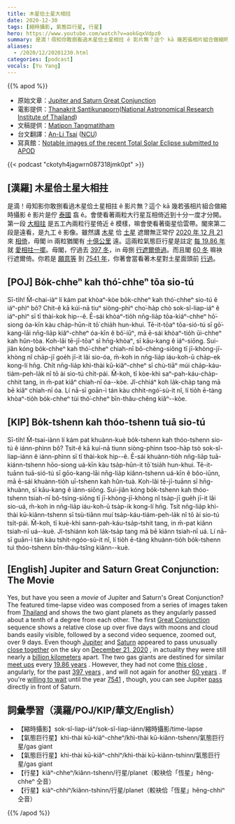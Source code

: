 ```yaml
---
title: 木星佮土星大相拄
date: 2020-12-30
tags: [縮時攝影, 氣態巨行星, 行星]
hero: https://www.youtube.com/watch?v=aokGqxVdpz0
summary: 是滴！毋知你敢捌看過木星佮土星相拄 ê 影片無？這个 kā 幾若張相片組合做縮時攝影 ê 影片是佇泰國翕 ê。
aliases:
  - /2020/12/20201230.html
categories: [podcast]
vocals: [Yu Yang]
---
```


{{% apod %}}

- 原始文章：[Jupiter and Saturn Great Conjunction](https://apod.nasa.gov/apod/ap201230.html)
- 電影提供：[Thanakrit Santikunaporn](https://www.facebook.com/solutekan)([National Astronomical Research Institute of Thailand](http://narit.or.th/))
- 文稿提供：[Matipon Tangmatitham](https://www.facebook.com/matiponblog)
- 台文翻譯：[An-Li Tsai](mailto:thianbun.taigi@gmail.com) ([NCU](https://www.astro.ncu.edu.tw))
- 寫真館：[Notable images of the recent Total Solar Eclipse submitted to APOD](https://www.facebook.com/media/set?vanity=APOD.Sky&set=a.3216915061746024)

{{< podcast "ckotyh4jagwrn087318jmk0pt" >}}

## [漢羅] 木星佮土星大相拄

是滴！毋知影你敢捌看過木星佮土星相拄 ê 影片無？這个 kā 幾若張相片組合做縮時攝影 ê 影片是佇 [泰國](http://narit.or.th/) 翕 ê。會使看著兩粒大行星互相倚近到十分一度才分開。第一段 [大相拄](https://apod.nasa.gov/apod/ap201223.html) 是五工內兩粒行星倚近 ê 模樣，嘛會使看著衛星佮雲帶。閣來第二段是遠看，是九工 ê 影像。雖然講 [木星](https://solarsystem.nasa.gov/planets/jupiter/overview/) 佮 [土星](https://solarsystem.nasa.gov/planets/saturn/overview/) 遮爾無正常佇 [2020 年 12 月 21](https://apod.nasa.gov/apod/ap201221.html) 來 [相倚](https://en.wikipedia.org/wiki/Conjunction_(astronomy))，毋閣 in 兩粒猶閣有 [十億公里](https://earthsky.org/astronomy-essentials/great-jupiter-saturn-conjunction-dec-21-2020) 遠。這兩粒氣態巨行星是註定 [每 19.86 年](https://www.timeanddate.com/astronomy/planets/great-conjunction) 就 [愛相拄一擺](https://www.nasa.gov/feature/the-great-conjunction-of-jupiter-and-saturn)。毋閣，佇過去 [397 冬](https://www.timesnownews.com/the-buzz/article/what-happened-the-last-time-saturn-jupiter-aligned-history-and-the-great-conjunction-from/697290)，in 毋捌 [行遮爾倚過](https://en.wikipedia.org/wiki/Great_conjunction)。而且閣 [60 冬](https://www.space.com/rare-great-conjunction-jupiter-saturn-2020-wows-skywatchers) 嘛袂行遮爾倚。你若是 [願意等](https://i.pinimg.com/originals/67/23/08/6723087fa7d9e91bfe4b96b858858150.jpg) 到 [7541 年](https://en.wikipedia.org/wiki/Great_conjunction#7541)，你著會當看著木星對土星面頭前 [行過](https://sparky.rice.edu/public-night/jupsat2.html)。

## [POJ] Bo̍k-chheⁿ kah thó͘-chheⁿ tōa sio-tú

Sī-ti̍h! M̄-chai-iàⁿ lí kám pat khòaⁿ-kòe bo̍k-chheⁿ kah thó͘-chheⁿ sio-tú ê iáⁿ-phìⁿ bô? Chit-ê kā kúi-nā tiuⁿ siòng-phìⁿ cho͘-ha̍p chò sok-sî-liap-iáⁿ ê iáⁿ-phìⁿ sī tī thài-kok hip--ê. Ē-sái khòaⁿ-tio̍h nn̄g-lia̍p tōa-kiáⁿ-chheⁿ hō͘-siong óa-kīn kàu cha̍p-hūn-it tō͘ chia̍h hun-khui. Tē-it-tōaⁿ tōa-sió-tú sī gō͘-kang-lāi nn̄g-lia̍p kiâⁿ-chheⁿ óa-kīn ê bô͘-iūⁿ, mā ē-sái khòaⁿ-tio̍h ūi-chheⁿ kah hûn-tòa. Koh-lâi tē-jī-tōaⁿ sī hn̄g-khòaⁿ, sī kāu-kang ê iáⁿ-siōng. Sui-jiân kóng bo̍k-chheⁿ kah thó͘-chheⁿ chiah-nī bô-chèng-siông tī jī-khòng-jī-khòng nî cha̍p-jī goe̍h jī-it lâi sio-óa, m̄-koh in nn̄g-lia̍p iáu-koh-ū cha̍p-ek kong-lí hn̄g. Chi̍t nn̄g-lia̍p khì-thài kū-kiâⁿ-chheⁿ sī chù-tiāⁿ múi cha̍p-káu-tiám-peh-la̍k nî tō ài sio-tú chi̍t-pái. M̄-koh, tī kòe-khì saⁿ-pah-káu-cha̍p-chhit tang, in m̄-pat kiâⁿ chiah-nī óa--kòe. Jî-chhiáⁿ koh la̍k-cha̍p tang mā bē kiâⁿ chiah-nī óa. Lí nā-sī goān-ì tán kàu chhit-ngó͘-sù-it nî, lí tio̍h ē-tàng khòaⁿ-tio̍h bo̍k-chheⁿ tùi thó͘-chheⁿ bīn-thâu-chêng kiâⁿ--kòe.

## [KIP] Bo̍k-tshenn kah thóo-tshenn tuā sio-tú

Sī-ti̍h! M̄-tsai-iànn lí kám pat khuànn-kuè bo̍k-tshenn kah thóo-tshenn sio-tú ê iánn-phìnn bô? Tsit-ê kā kuí-nā tiunn siòng-phìnn tsoo-ha̍p tsò sok-sî-liap-iánn ê iánn-phìnn sī tī thài-kok hip--ê. Ē-sái khuànn-tio̍h nn̄g-lia̍p tuā-kiánn-tshenn hōo-siong uá-kīn kàu tsa̍p-hūn-it tō͘ tsia̍h hun-khui. Tē-it-tuānn tuā-sió-tú sī gōo-kang-lāi nn̄g-lia̍p kiânn-tshenn uá-kīn ê bôo-iūnn, mā ē-sái khuànn-tio̍h uī-tshenn kah hûn-tuà. Koh-lâi tē-jī-tuānn sī hn̄g-khuànn, sī kāu-kang ê iánn-siōng. Sui-jiân kóng bo̍k-tshenn kah thóo-tshenn tsiah-nī bô-tsìng-siông tī jī-khòng-jī-khòng nî tsa̍p-jī gue̍h jī-it lâi sio-uá, m̄-koh in nn̄g-lia̍p iáu-koh-ū tsa̍p-ik kong-lí hn̄g. Tsi̍t nn̄g-lia̍p khì-thài kū-kiânn-tshenn sī tsù-tiānn muí tsa̍p-káu-tiám-peh-la̍k nî tō ài sio-tú tsi̍t-pái. M̄-koh, tī kuè-khì sann-pah-káu-tsa̍p-tshit tang, in m̄-pat kiânn tsiah-nī uá--kuè. Jî-tshiánn koh la̍k-tsa̍p tang mā bē kiânn tsiah-nī uá. Lí nā-sī guān-ì tán kàu tshit-ngóo-sù-it nî, lí tio̍h ē-tàng khuànn-tio̍h bo̍k-tshenn tuì thóo-tshenn bīn-thâu-tsîng kiânn--kuè.

## [English] Jupiter and Saturn Great Conjunction: The Movie 

Yes, but have you seen a *movie* of Jupiter and Saturn's Great Conjunction?The featured time-lapse video was composed from a series of images taken from [Thailand](http://narit.or.th/) and shows the two giant planets as they angularly passed about a tenth of a degree from each other. The first [Great Conjunction](https://apod.nasa.gov/apod/ap201223.html) sequence shows a relative close up over five days with moons and cloud bands easily visible, followed by a second video sequence, zoomed out, over 9 days. Even though [Jupiter](https://solarsystem.nasa.gov/planets/jupiter/overview/) and [Saturn](https://solarsystem.nasa.gov/planets/saturn/overview/) appeared to pass unusually [close together](https://en.wikipedia.org/wiki/Conjunction_(astronomy)) on the sky on [December 21, 2020](https://apod.nasa.gov/apod/ap201221.html) , in actuality they were still nearly a [billion kilometers](https://earthsky.org/astronomy-essentials/great-jupiter-saturn-conjunction-dec-21-2020) apart. The two gas giants are destined for similar [meet ups](https://www.nasa.gov/feature/the-great-conjunction-of-jupiter-and-saturn) every [19.86 years](https://www.timeanddate.com/astronomy/planets/great-conjunction) . However, they had not come [this close](https://en.wikipedia.org/wiki/Great_conjunction) , angularly, for the past [397 years](https://www.timesnownews.com/the-buzz/article/what-happened-the-last-time-saturn-jupiter-aligned-history-and-the-great-conjunction-from/697290) , and will not again for another [60 years](https://www.space.com/rare-great-conjunction-jupiter-saturn-2020-wows-skywatchers) . If you're [willing to wait](https://i.pinimg.com/originals/67/23/08/6723087fa7d9e91bfe4b96b858858150.jpg) until the year [7541](https://en.wikipedia.org/wiki/Great_conjunction#7541) , though, you can see Jupiter [pass](https://sparky.rice.edu/public-night/jupsat2.html) directly in front of Saturn.

## 詞彙學習（漢羅/POJ/KIP/華文/English）

- 【縮時攝影】sok-sî-liap-iáⁿ/sok-sî-liap-iánn/縮時攝影/time-lapse
- 【氣態巨行星】khì-thài kū-kiâⁿ-chheⁿ/khì-thài kū-kiânn-tshenn/氣態巨行星/gas giant
- 【氣態巨行星】khì-thài kū-kiâⁿ-chhiⁿ/khì-thài kū-kiânn-tshinn/氣態巨行星/gas giant
- 【行星】kiâⁿ-chheⁿ/kiânn-tshenn/行星/planet（較袂佮「恆星」hêng-chheⁿ 仝音）
- 【行星】kiâⁿ-chhiⁿ/kiânn-tshinn/行星/planet（較袂佮「恆星」hêng-chhiⁿ 仝音）

{{% /apod %}}
